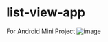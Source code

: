 # list-view-app
For Android Mini Project
![image](https://user-images.githubusercontent.com/106053488/227394369-7785ebf8-dc1c-4032-8bc4-5663e4172ad4.png)
